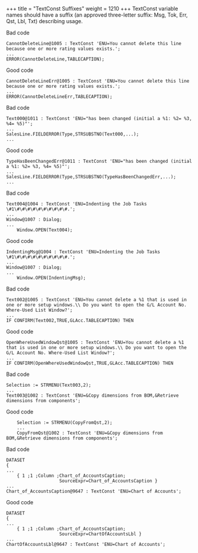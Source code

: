 +++
title = "TextConst Suffixes"
weight = 1210
+++
TextConst variable names should have a suffix (an approved three-letter suffix: Msg, Tok, Err, Qst, Lbl, Txt) describing usage.

Bad code

```al
CannotDeleteLine@1005 : TextConst 'ENU=You cannot delete this line because one or more rating values exists.';
...
ERROR(CannotDeleteLine,TABLECAPTION);
```

Good code

```al
CannotDeleteLineErr@1005 : TextConst 'ENU=You cannot delete this line because one or more rating values exists.';
...
ERROR(CannotDeleteLineErr,TABLECAPTION); 
```

Bad code

```al
Text000@1011 : TextConst 'ENU="has been changed (initial a %1: %2= %3, %4= %5)"';
...
SalesLine.FIELDERROR(Type,STRSUBSTNO(Text000,...);
...
```

Good code

```al
TypeHasBeenChangedErr@1011 : TextConst 'ENU="has been changed (initial a %1: %2= %3, %4= %5)"';
...
SalesLine.FIELDERROR(Type,STRSUBSTNO(TypeHasBeenChangedErr,...);
... 
```

Bad code

```al
Text004@1004 : TextConst 'ENU=Indenting the Job Tasks \#1\#\#\#\#\#\#\#\#\#\#.';
...
Window@1007 : Dialog;
...
    Window.OPEN(Text004);
```

Good code

```al
IndentingMsg@1004 : TextConst 'ENU=Indenting the Job Tasks \#1\#\#\#\#\#\#\#\#\#\#.';
...
Window@1007 : Dialog;
...
    Window.OPEN(IndentingMsg);
```

Bad code

```al
Text002@1005 : TextConst 'ENU=You cannot delete a %1 that is used in one or more setup windows.\\ Do you want to open the G/L Account No. Where-Used List Window?';
...
IF CONFIRM(Text002,TRUE,GLAcc.TABLECAPTION) THEN
```

Good code

```al
OpenWhereUsedWindowQst@1005 : TextConst 'ENU=You cannot delete a %1 that is used in one or more setup windows.\\ Do you want to open the G/L Account No. Where-Used List Window?';
...
IF CONFIRM(OpenWhereUsedWindowQst,TRUE,GLAcc.TABLECAPTION) THEN
```

Bad code

```al
Selection := STRMENU(Text003,2);
...
Text003@1002 : TextConst 'ENU=&Copy dimensions from BOM,&Retrieve dimensions from components';
```

Good code

```al
    Selection := STRMENU(CopyFromQst,2);
    ...
    CopyFromQst@1002 : TextConst 'ENU=&Copy dimensions from BOM,&Retrieve dimensions from components';
```

Bad code

```al
DATASET
{
...
    { 1 ;1 ;Column ;Chart_of_AccountsCaption;
                    SourceExpr=Chart_of_AccountsCaption }
...
Chart_of_AccountsCaption@9647 : TextConst 'ENU=Chart of Accounts';
```

Good code

```al
DATASET
{
...
    { 1 ;1 ;Column ;Chart_of_AccountsCaption;
                    SourceExpr=ChartOfAccountsLbl }
...
ChartOfAccountsLbl@9647 : TextConst 'ENU=Chart of Accounts';
```
